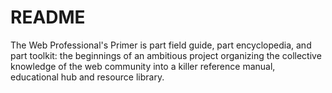 # README

The Web Professional's Primer is part field guide, part encyclopedia, and part toolkit: the beginnings of an ambitious project organizing the collective knowledge of the web community into a killer reference manual, educational hub and resource library.